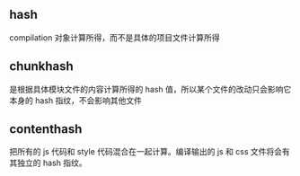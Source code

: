 <!-- @format -->

## hash

compilation 对象计算所得，而不是具体的项目文件计算所得

## chunkhash

是根据具体模块文件的内容计算所得的 hash 值，所以某个文件的改动只会影响它本身的 hash 指纹，不会影响其他文件

## contenthash

把所有的 js 代码和 style 代码混合在一起计算。编译输出的 js 和 css 文件将会有其独立的 hash 指纹。
